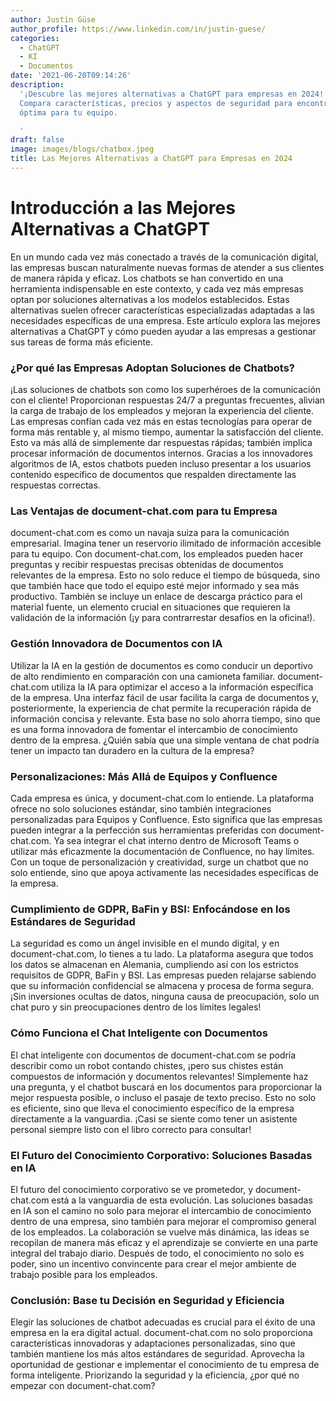 ```yaml
---
author: Justin Güse
author_profile: https://www.linkedin.com/in/justin-guese/
categories:
  - ChatGPT
  - KI
  - Documentos
date: '2021-06-20T09:14:26'
description:
  '¡Descubre las mejores alternativas a ChatGPT para empresas en 2024!
  Compara características, precios y aspectos de seguridad para encontrar la solución
  óptima para tu equipo.

  '
draft: false
image: images/blogs/chatbox.jpeg
title: Las Mejores Alternativas a ChatGPT para Empresas en 2024
---
```


# Introducción a las Mejores Alternativas a ChatGPT

En un mundo cada vez más conectado a través de la comunicación digital, las empresas buscan naturalmente nuevas formas de atender a sus clientes de manera rápida y eficaz. Los chatbots se han convertido en una herramienta indispensable en este contexto, y cada vez más empresas optan por soluciones alternativas a los modelos establecidos. Estas alternativas suelen ofrecer características especializadas adaptadas a las necesidades específicas de una empresa. Este artículo explora las mejores alternativas a ChatGPT y cómo pueden ayudar a las empresas a gestionar sus tareas de forma más eficiente.

### ¿Por qué las Empresas Adoptan Soluciones de Chatbots?

¡Las soluciones de chatbots son como los superhéroes de la comunicación con el cliente! Proporcionan respuestas 24/7 a preguntas frecuentes, alivian la carga de trabajo de los empleados y mejoran la experiencia del cliente. Las empresas confían cada vez más en estas tecnologías para operar de forma más rentable y, al mismo tiempo, aumentar la satisfacción del cliente. Esto va más allá de simplemente dar respuestas rápidas; también implica procesar información de documentos internos. Gracias a los innovadores algoritmos de IA, estos chatbots pueden incluso presentar a los usuarios contenido específico de documentos que respalden directamente las respuestas correctas.

### Las Ventajas de document-chat.com para tu Empresa

document-chat.com es como un navaja suiza para la comunicación empresarial. Imagina tener un reservorio ilimitado de información accesible para tu equipo. Con document-chat.com, los empleados pueden hacer preguntas y recibir respuestas precisas obtenidas de documentos relevantes de la empresa. Esto no solo reduce el tiempo de búsqueda, sino que también hace que todo el equipo esté mejor informado y sea más productivo. También se incluye un enlace de descarga práctico para el material fuente, un elemento crucial en situaciones que requieren la validación de la información (¡y para contrarrestar desafíos en la oficina!).

### Gestión Innovadora de Documentos con IA

Utilizar la IA en la gestión de documentos es como conducir un deportivo de alto rendimiento en comparación con una camioneta familiar. document-chat.com utiliza la IA para optimizar el acceso a la información específica de la empresa. Una interfaz fácil de usar facilita la carga de documentos y, posteriormente, la experiencia de chat permite la recuperación rápida de información concisa y relevante. Esta base no solo ahorra tiempo, sino que es una forma innovadora de fomentar el intercambio de conocimiento dentro de la empresa. ¿Quién sabía que una simple ventana de chat podría tener un impacto tan duradero en la cultura de la empresa?

### Personalizaciones: Más Allá de Equipos y Confluence

Cada empresa es única, y document-chat.com lo entiende. La plataforma ofrece no solo soluciones estándar, sino también integraciones personalizadas para Equipos y Confluence. Esto significa que las empresas pueden integrar a la perfección sus herramientas preferidas con document-chat.com. Ya sea integrar el chat interno dentro de Microsoft Teams o utilizar más eficazmente la documentación de Confluence, no hay límites. Con un toque de personalización y creatividad, surge un chatbot que no solo entiende, sino que apoya activamente las necesidades específicas de la empresa.

### Cumplimiento de GDPR, BaFin y BSI: Enfocándose en los Estándares de Seguridad

La seguridad es como un ángel invisible en el mundo digital, y en document-chat.com, lo tienes a tu lado. La plataforma asegura que todos los datos se almacenan en Alemania, cumpliendo así con los estrictos requisitos de GDPR, BaFin y BSI. Las empresas pueden relajarse sabiendo que su información confidencial se almacena y procesa de forma segura. ¡Sin inversiones ocultas de datos, ninguna causa de preocupación, solo un chat puro y sin preocupaciones dentro de los límites legales!

### Cómo Funciona el Chat Inteligente con Documentos

El chat inteligente con documentos de document-chat.com se podría describir como un robot contando chistes, ¡pero sus chistes están compuestos de información y documentos relevantes! Simplemente haz una pregunta, y el chatbot buscará en los documentos para proporcionar la mejor respuesta posible, o incluso el pasaje de texto preciso. Esto no solo es eficiente, sino que lleva el conocimiento específico de la empresa directamente a la vanguardia. ¡Casi se siente como tener un asistente personal siempre listo con el libro correcto para consultar!

### El Futuro del Conocimiento Corporativo: Soluciones Basadas en IA

El futuro del conocimiento corporativo se ve prometedor, y document-chat.com está a la vanguardia de esta evolución. Las soluciones basadas en IA son el camino no solo para mejorar el intercambio de conocimiento dentro de una empresa, sino también para mejorar el compromiso general de los empleados. La colaboración se vuelve más dinámica, las ideas se recopilan de manera más eficaz y el aprendizaje se convierte en una parte integral del trabajo diario. Después de todo, el conocimiento no solo es poder, sino un incentivo convincente para crear el mejor ambiente de trabajo posible para los empleados.

### Conclusión: Base tu Decisión en Seguridad y Eficiencia

Elegir las soluciones de chatbot adecuadas es crucial para el éxito de una empresa en la era digital actual. document-chat.com no solo proporciona características innovadoras y adaptaciones personalizadas, sino que también mantiene los más altos estándares de seguridad. Aprovecha la oportunidad de gestionar e implementar el conocimiento de tu empresa de forma inteligente. Priorizando la seguridad y la eficiencia, ¿por qué no empezar con document-chat.com?
